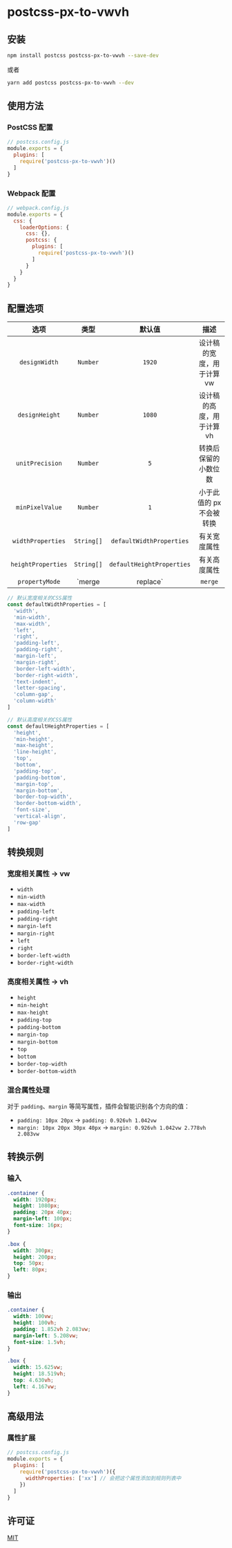 # postcss-px-to-vwvh

## 安装

```bash
npm install postcss postcss-px-to-vwvh --save-dev
```

或者

```bash
yarn add postcss postcss-px-to-vwvh --dev
```

## 使用方法

### PostCSS 配置

```javascript
// postcss.config.js
module.exports = {
  plugins: [
    require('postcss-px-to-vwvh')()
  ]
}
```

### Webpack 配置

```javascript
// webpack.config.js
module.exports = {
  css: {
    loaderOptions: {
      css: {},
      postcss: {
        plugins: [
          require('postcss-px-to-vwvh')()
        ]
      }
    }
  }
}
```

## 配置选项

| 选项 | 类型 | 默认值 | 描述 |
|:----:|:----:|:------:|:----:|
| `designWidth` | `Number` | `1920` | 设计稿的宽度，用于计算 vw |
| `designHeight` | `Number` | `1080` | 设计稿的高度，用于计算 vh |
| `unitPrecision` | `Number` | `5` | 转换后保留的小数位数 |
| `minPixelValue` | `Number` | `1` | 小于此值的 px 不会被转换 |
| `widthProperties`  |   `String[]`    | `defaultWidthProperties`  |       有关宽度属性        |
| `heightProperties` |   `String[]`    | `defaultHeightProperties` |       有关高度属性        |
|   `propertyMode`   | `merge|replace` |          `merge`          |       规则添加模式        |

```js
// 默认宽度相关的CSS属性
const defaultWidthProperties = [
  'width',
  'min-width',
  'max-width',
  'left',
  'right',
  'padding-left',
  'padding-right',
  'margin-left',
  'margin-right',
  'border-left-width',
  'border-right-width',
  'text-indent',
  'letter-spacing',
  'column-gap',
  'column-width'
]

// 默认高度相关的CSS属性
const defaultHeightProperties = [
  'height',
  'min-height',
  'max-height',
  'line-height',
  'top',
  'bottom',
  'padding-top',
  'padding-bottom',
  'margin-top',
  'margin-bottom',
  'border-top-width',
  'border-bottom-width',
  'font-size',
  'vertical-align',
  'row-gap'
]
```

## 转换规则

### 宽度相关属性 → vw
- `width`
- `min-width`
- `max-width`
- `padding-left`
- `padding-right`
- `margin-left`
- `margin-right`
- `left`
- `right`
- `border-left-width`
- `border-right-width`

### 高度相关属性 → vh
- `height`
- `min-height`
- `max-height`
- `padding-top`
- `padding-bottom`
- `margin-top`
- `margin-bottom`
- `top`
- `bottom`
- `border-top-width`
- `border-bottom-width`

### 混合属性处理
对于 `padding`、`margin` 等简写属性，插件会智能识别各个方向的值：
- `padding: 10px 20px` → `padding: 0.926vh 1.042vw`
- `margin: 10px 20px 30px 40px` → `margin: 0.926vh 1.042vw 2.778vh 2.083vw`

## 转换示例

### 输入
```css
.container {
  width: 1920px;
  height: 1080px;
  padding: 20px 40px;
  margin-left: 100px;
  font-size: 16px;
}

.box {
  width: 300px;
  height: 200px;
  top: 50px;
  left: 80px;
}
```

### 输出
```css
.container {
  width: 100vw;
  height: 100vh;
  padding: 1.852vh 2.083vw;
  margin-left: 5.208vw;
  font-size: 1.5vh;
}

.box {
  width: 15.625vw;
  height: 18.519vh;
  top: 4.630vh;
  left: 4.167vw;
}
```

## 高级用法

### 属性扩展

```js
// postcss.config.js
module.exports = {
  plugins: [
    require('postcss-px-to-vwvh')({
      widthProperties: ['xx'] // 会把这个属性添加到规则列表中
    })
  ]
}
```

## 许可证

[MIT](LICENSE)